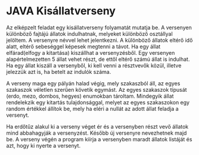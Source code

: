 # JAVA Kisállatverseny  

Az elképzelt feladat egy kisállatverseny folyamatát mutatja be. A versenyen különböző fajtájú állatok indulhatnak, melyeket különböző osztállyal jelöltem. A versenyre névvel lehet jelentkezni. A különböző állatok eltérő idő alatt, eltérő sebeséggel képesek megtenni a távot. Ha egy állat elfárad(elfogy a kitartása) kiszállhat a versenyzésből. Egy versenyen alapértelmezetten 5 állat vehet részt, de ettől eltérő számú állat is indulhat. Ha egy állat kiszáll a versenyből, ki kell venni a résztvevők közül, illetve jelezzük azt is, ha betelt az indulók száma. 

A  verseny maga egy pályán halad végig, mely szakaszból áll, az egyes szakaszok véletlen szerűen követik egymást. Az egyes szakaszok típusát (erdo, mezo, dombos, hegyes)  enumokban tároltam.
Mindegyik állat rendelekzik egy kitartás tulajdonsággal, melyet az egyes szakaszokon egy random értékkel állítok be, mely ha eléri a nullát az adott állat feladja a versenyt. 

Ha erdőtűz alakul ki a verseny véget ér és a versenyben részt vevő állatok mind abbahagyják a versenyzést. Később új versenyre nevezhetnek majd be. A verseny végén a program kiírja a versenyben maradt állatok listáját és azt, hogy ki nyerte a versenyt.   
